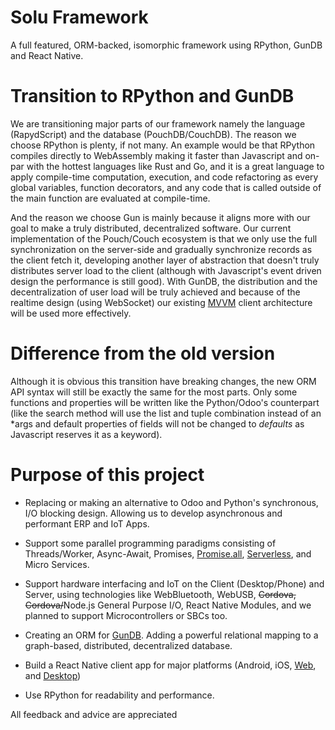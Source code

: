 # Solu Framework
A full featured, ORM-backed, isomorphic framework using RPython, GunDB and React Native.

# Transition to RPython and GunDB
We are transitioning major parts of our framework namely the language (RapydScript) and the database (PouchDB/CouchDB). The reason we choose RPython is plenty, if not many. An example would be that RPython compiles directly to WebAssembly making it faster than Javascript and on-par with the hottest languages like Rust and Go, and it is a great language to apply compile-time computation, execution, and code refactoring as every global variables, function decorators, and any code that is called outside of the main function are evaluated at compile-time.

And the reason we choose Gun is mainly because it aligns more with our goal to make a truly distributed, decentralized software. Our current implementation of the Pouch/Couch ecosystem is that we only use the full synchronization on the server-side and gradually synchronize records as the client fetch it, developing another layer of abstraction that doesn't truly distributes server load to the client (although with Javascript's event driven design the performance is still good). With GunDB, the distribution and the decentralization of user load will be truly achieved and because of the realtime design (using WebSocket) our existing [MVVM](https://en.m.wikipedia.org/wiki/Model–view–viewmodel) client architecture will be used more effectively.

# Difference from the old version
Although it is obvious this transition have breaking changes, the new ORM API syntax will still be exactly the same for the most parts. Only some functions and properties will be written like the Python/Odoo's counterpart (like the search method will use the list and tuple combination instead of an \*args and default properties of fields will not be changed to *defaults* as Javascript reserves it as a keyword).

# Purpose of this project
- Replacing or making an alternative to Odoo and Python's synchronous, I/O blocking design. Allowing us to develop asynchronous and performant ERP and IoT Apps.

- Support some parallel programming paradigms consisting of Threads/Worker, Async-Await, Promises, [Promise.all](https://medium.freecodecamp.org/promise-all-in-javascript-with-example-6c8c5aea3e32), [Serverless](https://en.m.wikipedia.org/wiki/Serverless_computing), and Micro Services.

- Support hardware interfacing and IoT on the Client (Desktop/Phone) and Server, using technologies like WebBluetooth, WebUSB, <del>Cordova, Cordova/</del>Node.js General Purpose I/O, React Native Modules, and we planned to support Microcontrollers or SBCs too.

- Creating an ORM for [GunDB](https://gun.eco). Adding a powerful relational mapping to a graph-based, distributed, decentralized database.

- Build a React Native client app for major platforms (Android, iOS, [Web](https://docs.expo.io/workflow/web/), and [Desktop](https://microsoft.github.io/react-native-windows/))

- Use RPython for readability and performance.

All feedback and advice are appreciated
